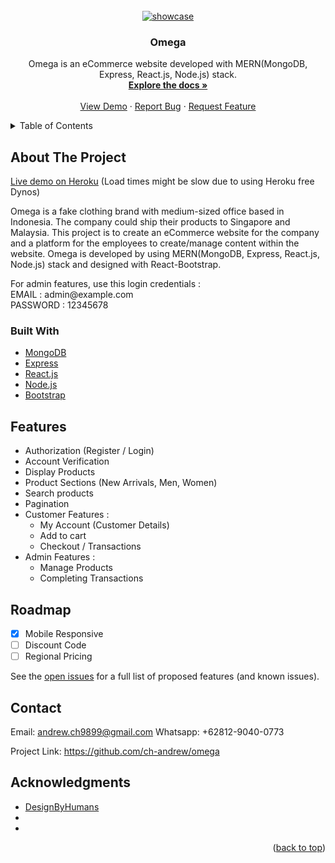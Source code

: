 <!-- PROJECT LOGO -->
<br />
<div align="center">
  <a href="https://github.com/ch-andrew/omega">
    <img src="https://d1o31fwgmtgkiy.cloudfront.net/images/Full-Home-page.png" alt="showcase">
  </a>

<h3 align="center">Omega</h3>

  <p align="center">
    Omega is an eCommerce website developed with MERN(MongoDB, Express, React.js, Node.js) stack.
    <br />
    <a href="https://github.com/ch-andrew/omega"><strong>Explore the docs »</strong></a>
    <br />
    <br />
    <a href="https://ch-omega.herokuapp.com/">View Demo</a>
    ·
    <a href="https://github.com/ch-andrew/omega/issues">Report Bug</a>
    ·
    <a href="https://github.com/ch-andrew/omega/issues">Request Feature</a>
  </p>
</div>



<!-- TABLE OF CONTENTS -->
<details>
  <summary>Table of Contents</summary>
  <ol>
    <li>
      <a href="#about-the-project">About The Project</a>
      <ul>
        <li><a href="#built-with">Built With</a></li>
      </ul>
    </li>
    <li><a href="#usage">Usage</a></li>
    <li><a href="#roadmap">Roadmap</a></li>
    <li><a href="#contact">Contact</a></li>
    <li><a href="#acknowledgments">Acknowledgments</a></li>
  </ol>
</details>



<!-- ABOUT THE PROJECT -->
## About The Project

[Live demo on Heroku](https://ch-omega.herokuapp.com/) (Load times might be slow due to using Heroku free Dynos)

Omega is a fake clothing brand with medium-sized office based in Indonesia. The company could ship their products to Singapore and Malaysia. This project is to create an eCommerce website for the company and a platform for the employees to create/manage content within the website. Omega is developed by using MERN(MongoDB, Express, React.js, Node.js) stack and designed with React-Bootstrap.

<p>
  For admin features, use this login credentials :
  <br/>
  EMAIL     : admin@example.com
  <br/>
  PASSWORD  : 12345678
</p>

### Built With

* [MongoDB](https://www.mongodb.com/)
* [Express](https://expressjs.com/)
* [React.js](https://reactjs.org/)
* [Node.js](https://nodejs.org/)
* [Bootstrap](https://getbootstrap.com)

<!-- ROADMAP -->
## Features
- Authorization (Register / Login)
- Account Verification
- Display Products
- Product Sections (New Arrivals, Men, Women)
- Search products
- Pagination
- Customer Features :
  - My Account (Customer Details)
  - Add to cart
  - Checkout / Transactions
- Admin Features :
  - Manage Products
  - Completing Transactions

<!-- ROADMAP -->
## Roadmap

- [x] Mobile Responsive
- [ ] Discount Code
- [ ] Regional Pricing
    <!-- - [ ] Nested Feature -->

See the [open issues](https://github.com/ch-andrew/omega/issues) for a full list of proposed features (and known issues).

<!-- CONTACT -->
## Contact

Email: andrew.ch9899@gmail.com
Whatsapp: +62812-9040-0773

Project Link: https://github.com/ch-andrew/omega

<!-- ACKNOWLEDGMENTS -->
## Acknowledgments

* [DesignByHumans](https://www.designbyhumans.com/)
* []()
* []()

<p align="right">(<a href="#top">back to top</a>)</p>
